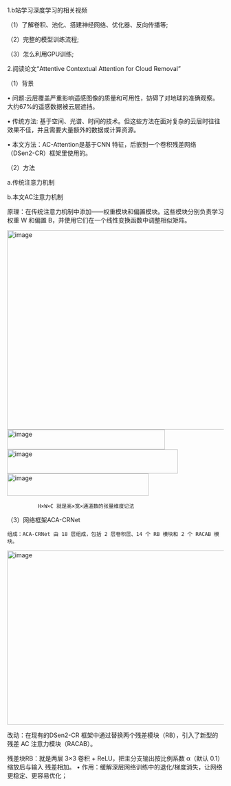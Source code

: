 1.b站学习深度学习的相关视频

（1）了解卷积、池化、搭建神经网络、优化器、反向传播等;

（2）完整的模型训练流程;

（3）怎么利用GPU训练;

2.阅读论文“Attentive Contextual Attention for Cloud Removal”

（1）背景 

•	问题:云层覆盖严重影响遥感图像的质量和可用性，妨碍了对地球的准确观察。大约67%的遥感数据被云层遮挡。

•	传统方法: 基于空间、光谱、时间的技术。但这些方法在面对复杂的云层时往往效果不佳，并且需要大量额外的数据或计算资源。

•	本文方法：AC-Attention是基于CNN 特征，后嵌到一个卷积残差网络（DSen2-CR）框架里使用的。

（2）方法

a.传统注意力机制

b.本文AC注意力机制

原理：在传统注意力机制中添加——权重模块和偏置模块。这些模块分别负责学习权重 W 和偏置 B，并使用它们在一个线性变换函数中调整相似矩阵。

<img width="849" height="463" alt="image" src="https://github.com/user-attachments/assets/d2f1401a-4ce7-419b-80ed-e7c7e3c7617e" />


<img width="367" height="46" alt="image" src="https://github.com/user-attachments/assets/41135226-7ea0-4e6d-997f-54d4ac0c9917" />


<img width="397" height="56" alt="image" src="https://github.com/user-attachments/assets/6c8e8f43-2293-4fd4-ae6c-1c66ac10a541" />

<img width="329" height="52" alt="image" src="https://github.com/user-attachments/assets/67865db6-6bd2-421c-87a9-a4f2f5da798f" />


              H×W×C 就是高×宽×通道数的张量维度记法

（3）网络框架ACA-CRNet 

    组成：ACA-CRNet 由 18 层组成，包括 2 层卷积层、14 个 RB 模块和 2 个 RACAB 模块。
    
<img width="1129" height="404" alt="image" src="https://github.com/user-attachments/assets/f2d5190d-1651-4e9c-8c1c-ae0cd49b1917" />

  改动：在现有的DSen2-CR 框架中通过替换两个残差模块（RB），引入了新型的残差 AC 注意力模块（RACAB）。
  
  残差块RB：就是两层 3×3 卷积 + ReLU，把主分支输出按比例系数 α（默认 0.1）缩放后与输入 残差相加。
 •	作用：缓解深层网络训练中的退化/梯度消失，让网络更稳定、更容易优化；
